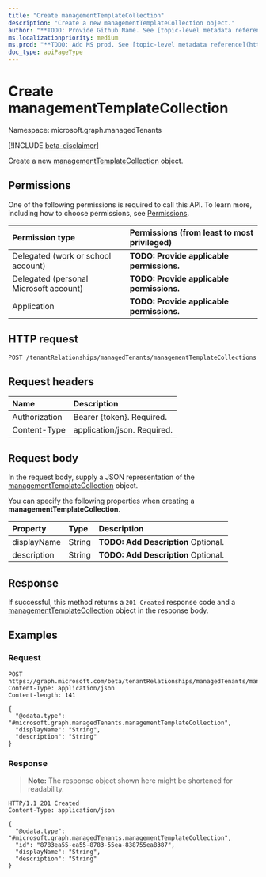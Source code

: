 ```yaml
---
title: "Create managementTemplateCollection"
description: "Create a new managementTemplateCollection object."
author: "**TODO: Provide Github Name. See [topic-level metadata reference](https://msgo.azurewebsites.net/add/document/guidelines/metadata.html#topic-level-metadata)**"
ms.localizationpriority: medium
ms.prod: "**TODO: Add MS prod. See [topic-level metadata reference](https://msgo.azurewebsites.net/add/document/guidelines/metadata.html#topic-level-metadata)**"
doc_type: apiPageType
---
```


# Create managementTemplateCollection
Namespace: microsoft.graph.managedTenants

[!INCLUDE [beta-disclaimer](../../includes/beta-disclaimer.md)]

Create a new [managementTemplateCollection](../resources/managedtenants-managementtemplatecollection.md) object.

## Permissions
One of the following permissions is required to call this API. To learn more, including how to choose permissions, see [Permissions](/graph/permissions-reference).

|Permission type|Permissions (from least to most privileged)|
|:---|:---|
|Delegated (work or school account)|**TODO: Provide applicable permissions.**|
|Delegated (personal Microsoft account)|**TODO: Provide applicable permissions.**|
|Application|**TODO: Provide applicable permissions.**|

## HTTP request

<!-- {
  "blockType": "ignored"
}
-->
``` http
POST /tenantRelationships/managedTenants/managementTemplateCollections
```

## Request headers
|Name|Description|
|:---|:---|
|Authorization|Bearer {token}. Required.|
|Content-Type|application/json. Required.|

## Request body
In the request body, supply a JSON representation of the [managementTemplateCollection](../resources/managedtenants-managementtemplatecollection.md) object.

You can specify the following properties when creating a **managementTemplateCollection**.

|Property|Type|Description|
|:---|:---|:---|
|displayName|String|**TODO: Add Description** Optional.|
|description|String|**TODO: Add Description** Optional.|



## Response

If successful, this method returns a `201 Created` response code and a [managementTemplateCollection](../resources/managedtenants-managementtemplatecollection.md) object in the response body.

## Examples

### Request
<!-- {
  "blockType": "request",
  "name": "create_managementtemplatecollection_from_"
}
-->
``` http
POST https://graph.microsoft.com/beta/tenantRelationships/managedTenants/managementTemplateCollections
Content-Type: application/json
Content-length: 141

{
  "@odata.type": "#microsoft.graph.managedTenants.managementTemplateCollection",
  "displayName": "String",
  "description": "String"
}
```


### Response
>**Note:** The response object shown here might be shortened for readability.
<!-- {
  "blockType": "response",
  "truncated": true,
  "@odata.type": "microsoft.graph.managedTenants.managementTemplateCollection"
}
-->
``` http
HTTP/1.1 201 Created
Content-Type: application/json

{
  "@odata.type": "#microsoft.graph.managedTenants.managementTemplateCollection",
  "id": "8783ea55-ea55-8783-55ea-838755ea8387",
  "displayName": "String",
  "description": "String"
}
```

